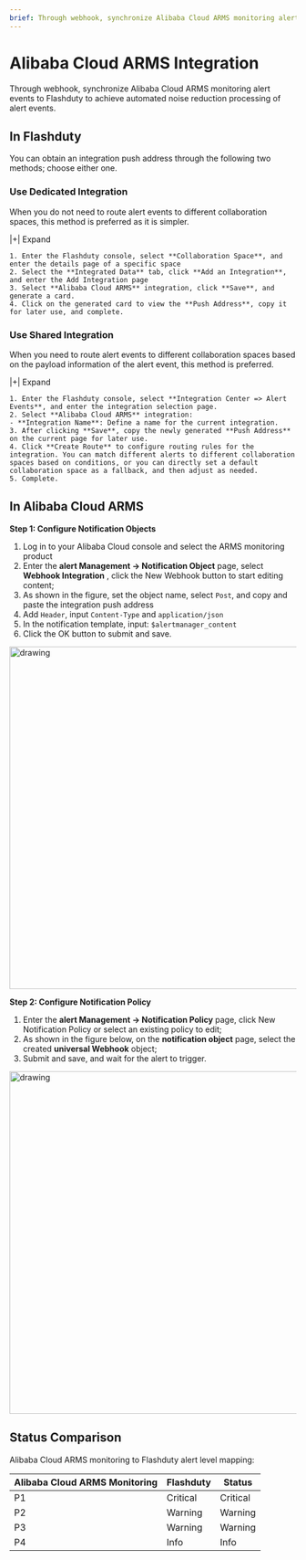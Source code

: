 ```yaml
---
brief: Through webhook, synchronize Alibaba Cloud ARMS monitoring alert events to Flashcat to achieve automated noise reduction processing of alert events
---
```


# Alibaba Cloud ARMS Integration

Through webhook, synchronize Alibaba Cloud ARMS monitoring alert events to Flashduty to achieve automated noise reduction processing of alert events.

## In Flashduty
You can obtain an integration push address through the following two methods; choose either one.

### Use Dedicated Integration

When you do not need to route alert events to different collaboration spaces, this method is preferred as it is simpler.

|+| Expand

    1. Enter the Flashduty console, select **Collaboration Space**, and enter the details page of a specific space
    2. Select the **Integrated Data** tab, click **Add an Integration**, and enter the Add Integration page
    3. Select **Alibaba Cloud ARMS** integration, click **Save**, and generate a card.
    4. Click on the generated card to view the **Push Address**, copy it for later use, and complete.

### Use Shared Integration

When you need to route alert events to different collaboration spaces based on the payload information of the alert event, this method is preferred.

|+| Expand

    1. Enter the Flashduty console, select **Integration Center => Alert Events**, and enter the integration selection page.
    2. Select **Alibaba Cloud ARMS** integration:
    - **Integration Name**: Define a name for the current integration.
    3. After clicking **Save**, copy the newly generated **Push Address** on the current page for later use.
    4. Click **Create Route** to configure routing rules for the integration. You can match different alerts to different collaboration spaces based on conditions, or you can directly set a default collaboration space as a fallback, and then adjust as needed.
    5. Complete.

## In Alibaba Cloud ARMS
**Step 1: Configure Notification Objects**

1. Log in to your Alibaba Cloud console and select the ARMS monitoring product
2. Enter the **alert Management -> Notification Object** page, select **Webhook Integration** , click the New Webhook button to start editing content;
3. As shown in the figure, set the object name, select `Post`, and copy and paste the integration push address
4. Add `Header`, input `Content-Type` and `application/json`
5. In the notification template, input: `$alertmanager_content`
6. Click the OK button to submit and save.

<img alt="drawing" width="600" src="https://fcdoc.github.io/img/zh/flashduty/mixin/alert_integration/aliyun_arms/1.avif" />

**Step 2: Configure Notification Policy**

1. Enter the **alert Management -> Notification Policy** page, click New Notification Policy or select an existing policy to edit;
2. As shown in the figure below, on the **notification object** page, select the created **universal Webhook** object;
3. Submit and save, and wait for the alert to trigger.

<img alt="drawing" width="600" src="https://fcdoc.github.io/img/zh/flashduty/mixin/alert_integration/aliyun_arms/2.avif" />

## Status Comparison

Alibaba Cloud ARMS monitoring to Flashduty alert level mapping:

| Alibaba Cloud ARMS Monitoring |  Flashduty  | Status |
| ------------ | -------- | ---- |
| P1     | Critical | Critical |
| P2     | Warning  | Warning |
| P3     | Warning     | Warning |
| P4     | Info     | Info |